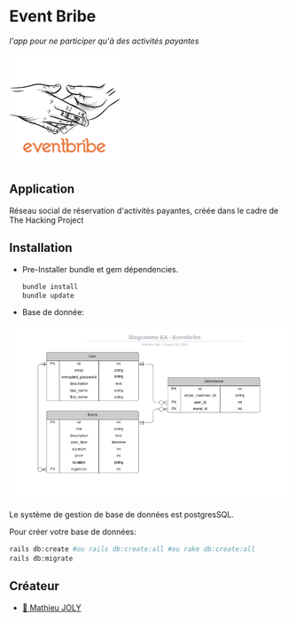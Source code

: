 # Event Bribe
_l'app pour ne participer qu'à des activités payantes_

![](app/assets/images/event_bribe.png?raw=true)


## Application

Réseau social de réservation d'activités payantes, créée dans le cadre de The Hacking Project

## Installation

- Pre-Installer bundle et gem dépendencies.
  ```
  bundle install
  bundle update
  ```
- Base de donnée:

![](app/assets/images/bdd.png?raw=true)
  
  Le système de gestion de base de données est postgresSQL.

  Pour créer votre base de données:
  
  ```bash
  rails db:create #ou rails db:create:all #ou rake db:create:all
  rails db:migrate
  ```


## Créateur

- [:camel: Mathieu JOLY](https://github.com/mathieu-superpose)
